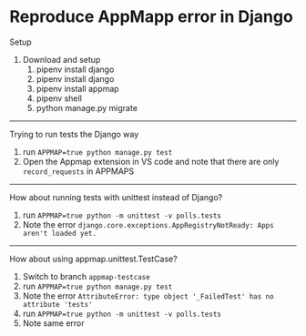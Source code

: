 # Reproduce AppMapp error in Django

Setup

1. Download and setup
    1. pipenv install django
    1. pipenv install django
    1. pipenv install appmap
    1. pipenv shell
    1. python manage.py migrate

-------------

Trying to run tests the Django way

1. run `APPMAP=true python manage.py test`
2. Open the Appmap extension in VS code and note that there are only `record_requests` in APPMAPS

-------------

How about running tests with unittest instead of Django?

1. run `APPMAP=true python -m unittest -v polls.tests`
2. Note the error `django.core.exceptions.AppRegistryNotReady: Apps aren't loaded yet.`

-------------

How about using appmap.unittest.TestCase?

1. Switch to branch `appmap-testcase`
2. run `APPMAP=true python manage.py test`
3. Note the error `AttributeError: type object '_FailedTest' has no attribute 'tests'`
4. run `APPMAP=true python -m unittest -v polls.tests`
5. Note same error
